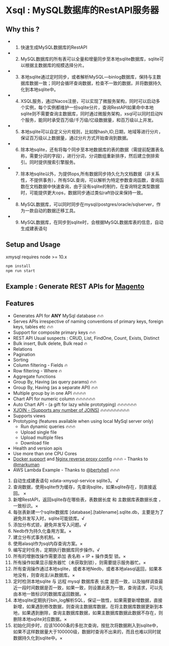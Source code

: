 # Xsql : MySQL数据库的RestAPI服务器

## Why this ?


- 1. 快速生成MySQL数据库的RestAPI
- 2. MySQL数据库的所有表可以全量和增量同步至本地sqlite数据库，sqlite可以根据主数据库的规模选择分片。
- 3. 本地sqlite通过定时同步，或者解析MySQL—binlog数据库，保持与主数据库数据一致；同时会循环查询数据，检查不一致的数据，并将数据持久化到本地sqlite中。
- 4. XSQL服务，通过Nacos注册，可以实现了微服务架构，同时可以启动多个实例，每个实例都维护一份sqlite分片，查询RestAPI如果命中本地sqlite则不需要查询主数据库，同时通过微服务架构，xsql可以同时启动N个服务，能同时承受百万级/千万级/亿级数据量，和百万级以上并发。
- 5. 本地sqlite可以自定义分片规则，比如按hash,ID,日期，地域等进行分片，保证百万级以上数据量，通过分片方式开始查询到数据。
- 6. 除本地sqlite，还有将每个同步至本地数据库的表的数据（需提前配置表名称，需要分词的字段），进行分词，分词数组重新排序，然后建立倒排索引。同时提供搜索引擎服务。
- 7. 除本地sqlite以外，为提供ops,所有数据同步持久化为文档数据（非关系性，不提供事务），所有SQL查询，可以解析为特定参数查询函数，查询函数在文档数据中快速查询，由于没有sqlite的制约，在查询特定类型数据时，可能提供更大ops，数据同步通过类似raft协议来保持一致。
- 8. MySQL数据库，可以同时同步在mysql/postgres/oracle/sqlserver，作为一款自动的数据迁移工具。
- 9. MySQL数据库，在同步到sqlite时，会根据MySQL数据库表的信息，自动生成建表语句

## Setup and Usage

xmysql requires node >= 10.x

```ts
npm install 
npm run start
```

## Example : Generate REST APIs for [Magento](http://www.magereverse.com/index/magento-sql-structure/version/1-7-0-2)
## Features
* Generates API for **ANY** MySql database :fire::fire:
* Serves APIs irrespective of naming conventions of primary keys, foreign keys, tables etc :fire::fire:
* Support for composite primary keys :fire::fire:
* REST API Usual suspects : CRUD, List, FindOne, Count, Exists, Distinct
* Bulk insert, Bulk delete, Bulk read :fire:   
* Relations
* Pagination 
* Sorting
* Column filtering - Fields :fire:  
* Row filtering - Where :fire:
* Aggregate functions
* Group By, Having (as query params) :fire::fire:  
* Group By, Having (as a separate API) :fire::fire:  
* Multiple group by in one API :fire::fire::fire::fire:
* Chart API for numeric column :fire::fire::fire::fire::fire::fire:
* Auto Chart API - (a gift for lazy while prototyping) :fire::fire::fire::fire::fire::fire:
* [XJOIN - (Supports any number of JOINS)](#xjoin) :fire::fire::fire::fire::fire::fire::fire::fire::fire:
* Supports views  
* Prototyping (features available when using local MySql server only)
    * Run dynamic queries :fire::fire::fire:
    * Upload single file
    * Upload multiple files
    * Download file
* Health and version apis
* Use more than one CPU Cores
* [Docker support](#docker) and [Nginx reverse proxy config](#nginx-reverse-proxy-config-with-docker) :fire::fire::fire: - Thanks to [@markuman](https://github.com/markuman)  
* AWS Lambda Example - Thanks to [@bertyhell](https://github.com/bertyhell) :fire::fire::fire:

1. 自动生成建表语句 xdata-xmysql-service sqlite3。 √
2. 查询数据，使用sqlite作为缓存，先查询sqlite，如果sqlite存在，则直接返回。 ×
3. 新增RestAPI，返回sqlite存在哪些表，表数据长度 和 主数据库表数据长度 ，一致标识。× 
4. 每张表新建一个sqlite数据库 [database].[tablename].sqlite.db，主要是为了避免并发写入时，sqlite可能锁库。√
5. 添加分布式锁，避免并发写入问题。√
6. Nedb作为持久化备用方案。×
7. 建立分布式事务机制。×
8. 使用alasql作为sql内存查询方案。×
9. 编写定时任务，定期执行数据库同步操作。√
10. 所有的增删改操作需要添加 表名称 + IP + 操作类型 锁。×
11. 所有操作如果显示服务器忙（未获取到锁），则需要提示服务器忙。×
12. 所有查询操作通过本地sqlite，或者本地Nedb，或者本地alasql返回，如果本地没有，则查询主/从数据库。×
13. 定时检测本地sqlite 与 远程 mysql 数据库表 长度 是否一致，以及抽样调查最近一段时间数据是否一致，如果一致，则设置此表为一致，查询请求，可以先由本地一致标识的数据库返回数据。×
14. 本地sqlite定期执行bin_log解析SQL，保证一致性，如果需要新增数据，直接新增，如果遇到修改数据，则查询主数据库数据，在将主数据库数据更新到本地，如果遇到删除，查询主数据库数据，如果主数据库数据此数据不存在，则删除本地sqlite对应数据。×
15. 初始化同步时，应该10000条的多批次查询，按批次将数据刷入到sqlite中，如果不这样数据量大于100000级，数据时查询不出来的，而且也难以同时就数据持久化到sqlite中。×
